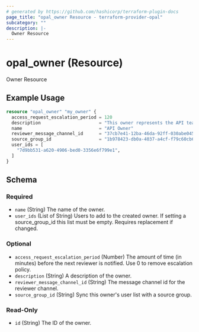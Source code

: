 ```yaml
---
# generated by https://github.com/hashicorp/terraform-plugin-docs
page_title: "opal_owner Resource - terraform-provider-opal"
subcategory: ""
description: |-
  Owner Resource
---
```


# opal_owner (Resource)

Owner Resource

## Example Usage

```terraform
resource "opal_owner" "my_owner" {
  access_request_escalation_period = 120
  description                      = "This owner represents the API team owners."
  name                             = "API Owner"
  reviewer_message_channel_id      = "37cb7e41-12ba-46da-92ff-030abe0450b1"
  source_group_id                  = "1b978423-db0a-4037-a4cf-f79c60cb67b3"
  user_ids = [
    "7d9bb531-a620-4906-bed0-3356e6f799e1",
  ]
}
```

<!-- schema generated by tfplugindocs -->
## Schema

### Required

- `name` (String) The name of the owner.
- `user_ids` (List of String) Users to add to the created owner. If setting a source_group_id this list must be empty. Requires replacement if changed.

### Optional

- `access_request_escalation_period` (Number) The amount of time (in minutes) before the next reviewer is notified. Use 0 to remove escalation policy.
- `description` (String) A description of the owner.
- `reviewer_message_channel_id` (String) The message channel id for the reviewer channel.
- `source_group_id` (String) Sync this owner's user list with a source group.

### Read-Only

- `id` (String) The ID of the owner.


